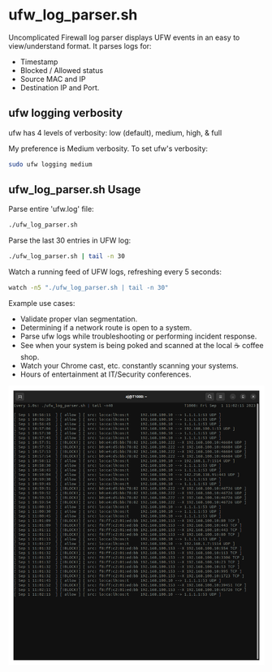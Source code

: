 # ufw_log_parser.sh
Uncomplicated Firewall log parser displays UFW events in an easy to view/understand format. 
It parses logs for:
* Timestamp 
* Blocked / Allowed status
* Source MAC and IP
* Destination IP and Port.    

## ufw logging verbosity 
ufw has 4 levels of verbosity: low (default), medium, high, & full
 
My preference is Medium verbosity. To set ufw's verbosity: 
```Bash
sudo ufw logging medium
```


## ufw_log_parser.sh Usage

Parse entire 'ufw.log' file:
```Bash
./ufw_log_parser.sh
```

Parse the last 30 entries in UFW log:
```Bash
./ufw_log_parser.sh | tail -n 30
```

Watch a running feed of UFW logs, refreshing every 5 seconds: 
```Bash
watch -n5 "./ufw_log_parser.sh | tail -n 30"
```

Example use cases:
* Validate proper vlan segmentation.
* Determining if a network route is open to a system. 
* Parse ufw logs while troubleshooting or performing incident response.  
* See when your system is being poked and scanned at the local ☕ coffee shop.
* Watch your Chrome cast, etc. constantly scanning your systems. 
* Hours of entertainment at IT/Security conferences. 

![alt text](https://github.com/ArronJablonowski/ufw_log_parser/blob/main/ufw_parser.png?raw=true)

